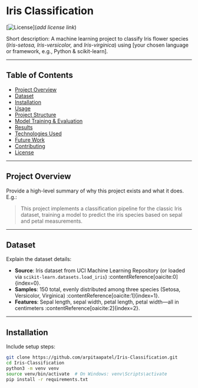 # Iris Classification

[![License](https://img.shields.io/badge/license-MIT-blue.svg)](*add license link*)

Short description: A machine learning project to classify Iris flower species (*Iris-setosa, Iris-versicolor,* and *Iris-virginica*) using [your chosen language or framework, e.g., Python & scikit-learn].

---

##  Table of Contents

- [Project Overview](#project-overview)  
- [Dataset](#dataset)  
- [Installation](#installation)  
- [Usage](#usage)  
- [Project Structure](#project-structure)  
- [Model Training & Evaluation](#model-training--evaluation)  
- [Results](#results)  
- [Technologies Used](#technologies-used)  
- [Future Work](#future-work)  
- [Contributing](#contributing)  
- [License](#license)  

---

##  Project Overview

Provide a high-level summary of why this project exists and what it does. E.g.:

> This project implements a classification pipeline for the classic Iris dataset, training a model to predict the iris species based on sepal and petal measurements.

---

##  Dataset

Explain the dataset details:

- **Source**: Iris dataset from UCI Machine Learning Repository (or loaded via `scikit-learn.datasets.load_iris`) :contentReference[oaicite:0]{index=0}.  
- **Samples**: 150 total, evenly distributed among three species (Setosa, Versicolor, Virginica) :contentReference[oaicite:1]{index=1}.  
- **Features**: Sepal length, sepal width, petal length, petal width—all in centimeters :contentReference[oaicite:2]{index=2}.  

---

##  Installation

Include setup steps:

```bash
git clone https://github.com/arpitaapatel/Iris-Classification.git
cd Iris-Classification
python3 -m venv venv
source venv/bin/activate  # On Windows: venv\Scripts\activate
pip install -r requirements.txt
